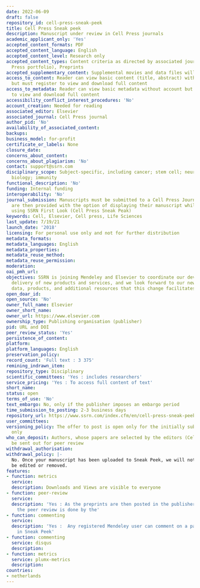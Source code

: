 ```yaml
---
date: 2022-06-09
draft: false
repository_id: cell-press-sneak-peek
title: Cell Press Sneak peek
description: Manuscript under review in Cell Press journals
academic_applicant_only: 'Yes'
accepted_content_formats: PDF
accepted_content_language: English
accepted_content_level: Research only
accepted_content_types: Content criteria as directed by associated journal(s) (Cell
  Press portfolio), Preprints
accepted_supplementary_content: Supplemental movies and data files will not be posted.
access_to_content: Reader can view basic content (title, abstract) without account
  but must register to view and download full content
access_to_metadata: Reader can view basic metadata without account but must register
  to view and download full content
accessibility_conflict_interest_procedures: 'No'
account_creation: Needed for reading
associated_editor: Elsevier
associated_journal: Cell Press journal
author_pid: 'No'
availability_of_associated_content:
backups:
business_model: for-profit
certificate_or_labels: None
closure_date:
concerns_about_content:
concerns_about_plagiarism: 'No'
contact: support@ssrn.com
disciplinary_scope: Subject-specific, including cancer; stem cell; neuron; cell development;
  biology; immunity
functional_description: 'No'
funding: Internal funding
interoperability: 'No'
journal_submission: Manuscripts must be submitted to a Cell Press Journal first, authors
  are then provided with the option of displaying their manuscript while under review
  using SSRN First Look (Cell Press Sneak Peak)
keywords: Cell, Elsevier, Cell press, Life Sciences
last_update: 7/19/21
launch_date: '2018'
licensing: For personal use only and not for further distribution
metadata_formats:
metadata_languages: English
metadata_properties:
metadata_reuse_method:
metadata_reuse_permission:
moderation:
oai_pmh_url:
objectives: SSRN is joining Mendeley and Elsevier to coordinate our development and
  delivery of new products and services, and we look forward to our new access to
  data, products, and additional resources that this change facilitates
open_doar_id:
open_source: 'No'
owner_full_name: Elsevier
owner_short_name:
owner_url: https://www.elsevier.com
ownership_type: Publishing organisation (publisher)
pid: URL and DOI
peer_review_status: 'Yes'
persistence_of_content:
platform:
platform_languages: English
preservation_policy:
record_count: 'Full text : 3 375'
remining_indrawn_item:
repository_type: Disciplinary
scientific_committees: 'Yes : includes researchers'
service_pricing: 'Yes : To access full content of text'
short_name:
status: open
terms_of_use: 'No'
text_embargo: No, only if the publisher imposes an embargo period
time_submission_to_posting: 2-3 business days
repository_url: https://www.ssrn.com/index.cfm/en/cell-press-sneak-peek/
user_committees:
versioning_policy: The offer to post is open only for the initially submitted manuscript
  only
who_can_deposit: Authors, whose papers are selected by the editors (Cell Press ) to
  be sent out for peer review
withdrawal_authorisation:
withdrawal_policy: |-
  No. Once your manuscript has been uploaded to Sneak Peek, we will notify you and you will have 24 hours to request any corrections or removal of your manuscript. After this period, the posting cannot
  be edited or removed.
features:
- function: metrics
  service:
  description: Downloads and Views are visible to everyone
- function: peer-review
  service:
  description: 'Yes : As the preprints are then posted in the publisher''s journals,
    the peer review is done by the'
- function: commenting
  service:
  description: 'Yes :  Any registered Mendeley user can comment on a paper posted
    in Sneak Peek'
- function: commenting
  service: disqus
  description:
- function: metrics
  service: plumx-metrics
  description:
countries:
- netherlands
---
```



